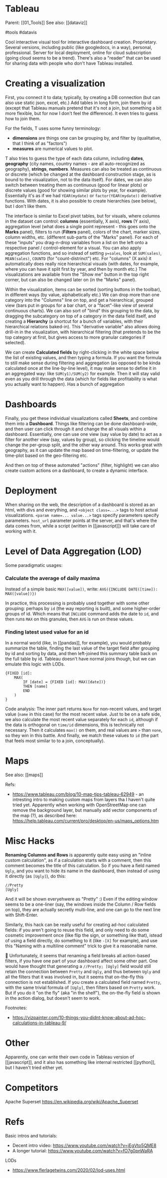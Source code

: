 # Tableau

Parent: [[01_Tools]]
See also: [[dataviz]]

#tools #datavis


Cool interactive visual tool for interactive dashboard creation. Proprietary. Several versions, including public (like googledocs, in a way), personal, professional. Server for local deployment, online for cloud subscription (going cloud seems to be a trend). There's also a "reader" that can be used for sharing data with people who don't have Tableau installed.

# Creating a visualization

First, you connect it to data; typically, by creating a DB connection (but can also use static json, excel, etc.) Add tables in long form, join them by id (except that Tableau manuals pretend that it's not a join, but something a bit more flexible, but for now I don't feel the difference). It even tries to guess how to join them. 

For the fields, T uses some funny terminology:
* **dimensions** are things one can be grouping by, and filter by (qualitative, that I think of as "factors")
* **measures**  are numerical values to plot.

T also tries to guess the type of each data column, including **dates**, **geography** (city names, country names - are all auto-recognized as geography), **strings**, **numbers**.  Measures can also be treated as continuous or discrete (which be changed at the dashboard construction stage, as is bound to the visualization, not to the data itself). For dates, we can also switch between treating them as continuous (good for linear plots) or discrete values (good for showing similar plots by year, for example). Essentially it's as if we had `YEAR(mydate)` or `factor(YEAR(mydate))` derivative functions. With dates, it is also possible to create hierarchies (see below), but I don't like them.

The interface is similar to Excel pivot tables, but for visuals, where columns in the dataset can control: **columns** (essentially, X axis), **rows** (Y axis), aggregation level (what does a single point represent - this goes onto the **Marks** panel), filters to run (**Filters** panel), colors of the chart, marker sizes, column widths, etc. (different sub-parts of the "Marks" panel). For each of these "inputs" you drag-n-drop variables from a list on the left onto a respective panel / control-element for a visual. You can also apply aggregation functions, and so instead of setting `y=sales`, look at `SUM(sales)`, `MEAN(sales)`, `COUNTD` (for "count-distrinct") etc. For "columns" (X axis) it automatically does really nice hierarchical visuals (with dates, for example, where you can have it split first by year, and then by month etc.) The visualizations are available from the "Show me" button in the top right corner, but can also be changed later on (in the "Marks" panel).

Within the visualization, items can be sorted (sorting buttons in the toolbar), in different ways (by value, alphabetically etc.) We can drop more than one category into the "Columns" line on top, and get a hierarchical, grouped view (bars put in groups for a bar chart, or a "facet"-like view of several continuous charts). We can also sort of "bind" this grouping to the data, by dragging the subcategory on top of a category in the data field itself, and creating a **Hierarchy** (a shortcut for a bunch of variables, with their hierarchical relations baked-in). This "derivative variable" also allows doing drill-in in the visualization, with hierarchical filtering (that pretends to be the top category at first, but gives access to more granular categories if selected).

We can create **Calculated fields** by right-clicking in the white space below the list of existing values, and then typing a formula. If you want the formula to still make sense during filtering and aggregation (as opposed to be kinda calculated once at the line-by-line level), it may make sense to define it in an aggregated way: like `SUM(y1)/SUM(y2)` for example. Then it will stay valid even as you drill through the data (which for fields like profitability is what you actually want to happen). Has a bunch of aggregation 

# Dashboards

Finally, you get these individual visualizations called **Sheets**, and combine them into a **Dashboard**. Things like filtering can be done dashboard-wide, and then  user can click through it and change the all visuals within a dashboard. Essentially, one can use  one view (say value by date) to act as a filter for another view (say, values by group), so clicking the timeline would change the per-group split, and the other way around. This works great with geography, as it can update the map based on time-filtering, or update the time-plot based on the geo-filtering etc.

And then on top of these automated "actions" (filter, highlight) we can also create custom actions on a dashboard, to create a dynamic interface.

# Deployment

When sharing on the web, the description of a dashboard is stored as an html, with divs and everything, and  `<object class=...>`  tags to host actual visualizations. `<param name=... value...>` tags specify parameters specify parameters. `host_url` parameter points at the server, and that's where the data comes from, while a script (written in [[javascript]]) will take care of working with it.

# Level of Data Aggregation (LOD)

Some paradigmatic usages:

### Calculate the average of daily maxima

Instead of a simple basic `MAX([value])`, write: `AVG({INCLUDE DATE([time]): MAX([value])})`

In practice, this processing is probably used together with some other grouping: perhaps by `id` (the way reporting is built), and some higher-order groups of id. Which means that `INCLUDE` command adds the date to `id`, and then runs `MAX` on this granules, then `AVG` is run on these values.

### Finding latest used value for an id

In a normal world (like, in [[pandas]], for example), you would probably summarize the table, finding the last value of the target field after grouping by id and sorting by data, and then left-joined this summary table back on the full table by id. Tableau doesn't have normal joins though, but we can emulate this logic with LODs. 

```
{FIXED [id]: 
    MAX(
        IF [date] = {FIXED [id]: MAX([date])} 
        THEN [name]
        END
    )
}
```
Code analysis: The inner part returns `None` for non-recent values, and target value (`name` in this case) for the most recent value. Just to be on a safe side, we also calculate the most recent value separately for each `id`, although if the data is orthogonal on `time/id` dimensions, this is technically not necessary. Then it calculates `max()` on them, and real values are `>` than `none`, so they win in this battle. And finally, we match these values to `id` (the part that feels most similar to to a join, conceptually).

# Maps

See also: [[maps]]

Refs:
* https://www.tableau.com/blog/10-map-tips-tableau-62949 - an intresting intro to making custom maps from layers tha I haven't quite tried yet. Apparently when working with OpenStreetMap one can remove the background layer, but manually add vector components of the map (?), as described here: https://help.tableau.com/current/pro/desktop/en-us/maps_options.htm

# Misc Hacks

**Renaming Columns and Rows** is apparently quite easy using an "inline custom calculation", as if a calculation starts with a comment, then this comment becomes the title of this calculation. So if you have a field named `Ugly`, and you want to hide its name in the dashboard, then instead of using it directly (as `[Ugly]`), do this:
```
//Pretty
[Ugly]
```
And it will be shown everyehwere as "Pretty" :) Even if the editing window seems to be a one-liner (say, the windows inside the Column / Row fields on top), they are actually secretly multi-line, and one can go to the next line with Shift-Enter.

Similarly, this hack can be really useful for creating ad-hoc calculated fields: if you aren't going to reuse this field, and only need to do some cosmetic improvement once (like flip the sign, or something like that), istead of using a field directly, do something to it (like `-[X]` for example), and use this "Naming with a multiline comment" trick to give it a reasonable name.

🛑 Unfortunately, it seems that renaming a field breaks all action-based filters, if you have one part of your dashboard affect some other part. One would have thought that generating a `//Pretty; [Ugly]` field would still retain the connection between `Pretty` and `Ugly`, and thus between `Ugly` and all the filters that it was involved in, but it seems that on-the-fly this connection is not established. If you create a calculated field named `Pretty`, with the same trivial formula of `[Ugly]`, then filters based on `Pretty` work. But if you do it "on the fly" (aka "in the shelf"), the on-the-fly field is shown in the action dialog, but doesn't seem to work.

Footnotes:
* https://vizpainter.com/10-things-you-didnt-know-about-ad-hoc-calculations-in-tableau-9/

# Other

Apparently, one can write their own code in Tableau version of [[javascript]], and it also has something like internal restricted [[python]], but I haven't tried either yet.

# Competitors

Apache Superset
https://en.wikipedia.org/wiki/Apache_Superset

# Refs

Basic intros and tutorials:
* Decent intro video: https://www.youtube.com/watch?v=jEgVto5QME8
* A longer tutorial: https://www.youtube.com/watch?v=fO7g0pnWaRA

LODs
* https://www.flerlagetwins.com/2020/02/lod-uses.html